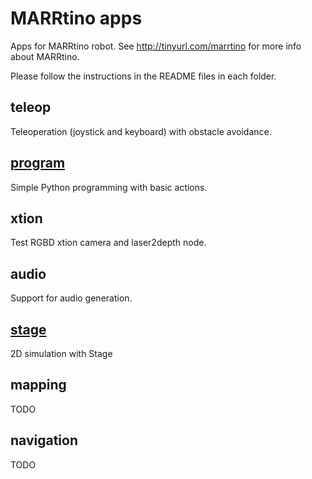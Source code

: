 # MARRtino apps #

Apps for MARRtino robot. See http://tinyurl.com/marrtino for more info about MARRtino.

Please follow the instructions in the README files in each folder.

## teleop ##

Teleoperation (joystick and keyboard) with obstacle avoidance. 

## [program](https://bitbucket.org/iocchi/marrtino_apps/src/e81b8ee7994763b111429b8c03b4ae59109919e3/program/?at=master) ##

Simple Python programming with basic actions.

## xtion ##

Test RGBD xtion camera and laser2depth node.

## audio ##

Support for audio generation.

## [stage](https://bitbucket.org/iocchi/marrtino_apps/src/e81b8ee7994763b111429b8c03b4ae59109919e3/stage/?at=master) ##

2D simulation with Stage

## mapping ##

TODO

## navigation ##

TODO
